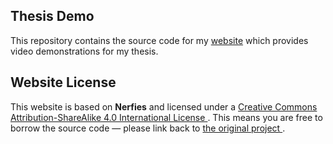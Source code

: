 ## Thesis Demo

This repository contains the source code for my [website](https://nils-schacknat.github.io/thesis-demo/) which provides video demonstrations for my thesis.

## Website License
This website is based on <strong>Nerfies</strong> and licensed under a 
              <a
                rel="license"
                href="https://creativecommons.org/licenses/by-sa/4.0/"
                target="_blank"
                rel="noopener noreferrer"
              >
                Creative Commons Attribution-ShareAlike 4.0 International License
              </a>.
              This means you are free to borrow the source code — please link back to 
              <a
                href="https://github.com/nerfies/nerfies.github.io"
                target="_blank"
                rel="noopener noreferrer"
              >
                the original project
              </a>.
